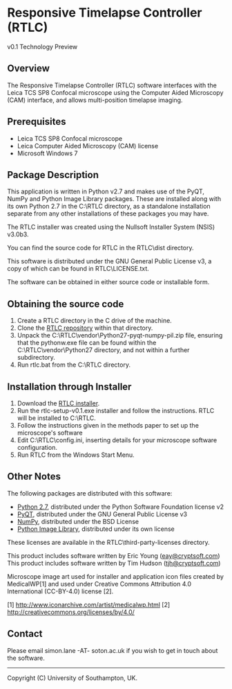 Responsive Timelapse Controller (RTLC)
======================================

v0.1 Technology Preview

Overview
--------

The Responsive Timelapse Controller (RTLC) software interfaces
with the Leica TCS SP8 Confocal microscope using the Computer
Aided Microscopy (CAM) interface, and allows multi-position
timelapse imaging.

Prerequisites
-------------

- Leica TCS SP8 Confocal microscope
- Leica Computer Aided Microscopy (CAM) license
- Microsoft Windows 7

Package Description
-------------------

This application is written in Python v2.7 and makes use of
the PyQT, NumPy and Python Image Library packages. These are
installed along with its own Python 2.7 in the C:\RTLC
directory, as a standalone installation separate from any other
installations of these packages you may have.

The RTLC installer was created using the Nullsoft Installer System
(NSIS) v3.0b3.

You can find the source code for RTLC in the RTLC\dist
directory.

This software is distributed under the GNU General Public
License v3, a copy of which can be found in RTLC\LICENSE.txt.

The software can be obtained in either source code or installable
form.

Obtaining the source code
-------------------------

1. Create a RTLC directory in the C drive of the machine.
2. Clone the [RTLC repository](https://www.github.com/SimonLane/RTLC.git) 
   within that directory.
3. Unpack the C:\RTLC\vendor\Python27-pyqt-numpy-pil.zip file, ensuring that
   the pythonw.exe file can be found within the C:\RTLC\vendor\Python27
   directory, and not within a further subdirectory.
4. Run rtlc.bat from the C:\RTLC directory.

Installation through Installer
------------------------------

1. Download the [RTLC installer](http://bit.ly/RTLCinstaller).
2. Run the rtlc-setup-v0.1.exe installer and follow the
    instructions. RTLC will be installed to C:\RTLC.
3. Follow the instructions given in the methods paper
    to set up the microscope's software
4. Edit C:\RTLC\config.ini, inserting details for your
    microscope software configuration.
5. Run RTLC from the Windows Start Menu.

Other Notes
-----------

The following packages are distributed with this software:

- [Python 2.7](https://www.python.org/), distributed under the Python Software Foundation 
license v2
- [PyQT](https://wiki.python.org/moin/PyQt), distributed under the GNU General Public License v3
- [NumPy](http://www.numpy.org/), distributed under the BSD License
- [Python Image Library](http://www.pythonware.com/products/pil/), distributed under its own license

These licenses are available in the RTLC\third-party-licenses directory.

This product includes software written by Eric Young 
(eay@cryptsoft.com)
This product includes software written by Tim Hudson (tjh@cryptsoft.com)

Microscope image art used for installer and application icon files
created by MedicalWP[1] and used under Creative Commons Attribution 
4.0 International (CC-BY-4.0) license [2].

[1] http://www.iconarchive.com/artist/medicalwp.html
[2] http://creativecommons.org/licenses/by/4.0/

Contact
-------

Please email simon.lane -AT- soton.ac.uk if you wish to get in touch about
the software.

------------------------------------------------------------------
Copyright (C) University of Southampton, UK.
